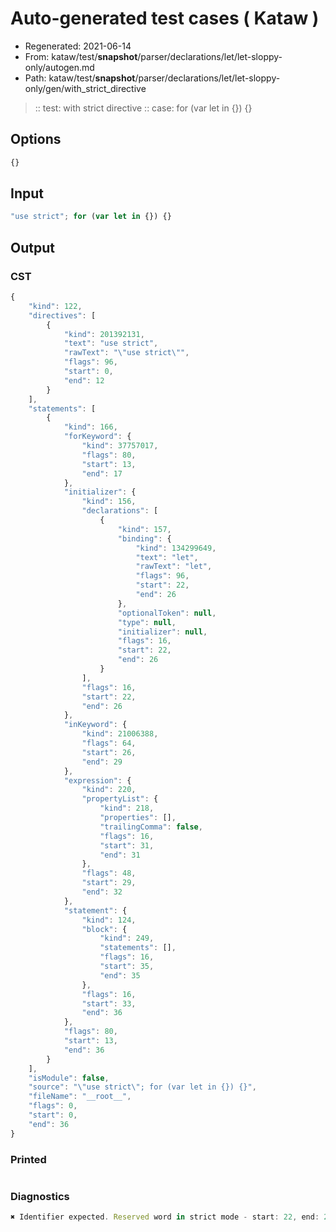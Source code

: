 # Auto-generated test cases ( Kataw )
- Regenerated: 2021-06-14
- From: kataw/test/__snapshot__/parser/declarations/let/let-sloppy-only/autogen.md
- Path: kataw/test/__snapshot__/parser/declarations/let/let-sloppy-only/gen/with_strict_directive
> :: test: with strict directive
> :: case: for (var let in {}) {}
## Options

`````js
{}
`````
## Input

`````js
"use strict"; for (var let in {}) {}
`````
## Output

### CST

```javascript
{
    "kind": 122,
    "directives": [
        {
            "kind": 201392131,
            "text": "use strict",
            "rawText": "\"use strict\"",
            "flags": 96,
            "start": 0,
            "end": 12
        }
    ],
    "statements": [
        {
            "kind": 166,
            "forKeyword": {
                "kind": 37757017,
                "flags": 80,
                "start": 13,
                "end": 17
            },
            "initializer": {
                "kind": 156,
                "declarations": [
                    {
                        "kind": 157,
                        "binding": {
                            "kind": 134299649,
                            "text": "let",
                            "rawText": "let",
                            "flags": 96,
                            "start": 22,
                            "end": 26
                        },
                        "optionalToken": null,
                        "type": null,
                        "initializer": null,
                        "flags": 16,
                        "start": 22,
                        "end": 26
                    }
                ],
                "flags": 16,
                "start": 22,
                "end": 26
            },
            "inKeyword": {
                "kind": 21006388,
                "flags": 64,
                "start": 26,
                "end": 29
            },
            "expression": {
                "kind": 220,
                "propertyList": {
                    "kind": 218,
                    "properties": [],
                    "trailingComma": false,
                    "flags": 16,
                    "start": 31,
                    "end": 31
                },
                "flags": 48,
                "start": 29,
                "end": 32
            },
            "statement": {
                "kind": 124,
                "block": {
                    "kind": 249,
                    "statements": [],
                    "flags": 16,
                    "start": 35,
                    "end": 35
                },
                "flags": 16,
                "start": 33,
                "end": 36
            },
            "flags": 80,
            "start": 13,
            "end": 36
        }
    ],
    "isModule": false,
    "source": "\"use strict\"; for (var let in {}) {}",
    "fileName": "__root__",
    "flags": 0,
    "start": 0,
    "end": 36
}
```

### Printed

```javascript

```

### Diagnostics

```javascript
✖ Identifier expected. Reserved word in strict mode - start: 22, end: 26

```

